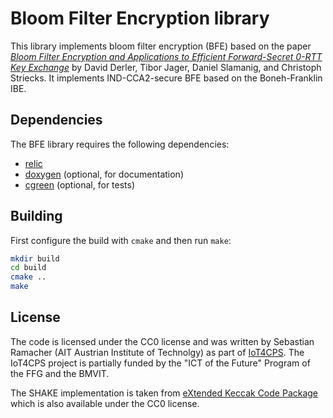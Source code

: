 Bloom Filter Encryption library
===============================

This library implements bloom filter encryption (BFE) based on the paper [*Bloom Filter Encryption
and Applications to Efficient Forward-Secret 0-RTT Key Exchange*](https://eprint.iacr.org/2018/199)
by David Derler, Tibor Jager, Daniel Slamanig, and Christoph Striecks. It implements IND-CCA2-secure
BFE based on the Boneh-Franklin IBE.

Dependencies
------------

The BFE library requires the following dependencies:
* [relic](https://github.com/relic-toolkit/relic)
* [doxygen](http://www.doxygen.nl/index.html) (optional, for documentation)
* [cgreen](https://github.com/cgreen-devs/cgreen) (optional, for tests)

Building
--------

First configure the build with `cmake` and then run `make`:
```sh
mkdir build
cd build
cmake ..
make
```

License
-------

The code is licensed under the CC0 license and was written by Sebastian Ramacher (AIT Austrian
Institute of Technolgy) as part of [IoT4CPS](https://iot4cps.at). The IoT4CPS project is partially
funded by the "ICT of the Future" Program of the FFG and the BMVIT.

The SHAKE implementation is taken from [eXtended Keccak Code Package](https://github.com/XKCP/XKCP)
which is also available under the CC0 license.
